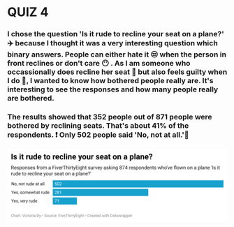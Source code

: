 # QUIZ 4 #

### I chose the question 'Is it rude to recline your seat on a plane?' :airplane: because I thought it was a very interesting question which binary answers. People can either hate it :unamused: when the person in front reclines or don't care :no_mouth: . As I am someone who occassionally does recline her seat :see_no_evil: but also feels guilty when I do :grimacing:, I wanted to know how bothered people really are. It's interesting to see the responses and how many people really are bothered.

### The results showed that 352 people out of 871 people were bothered by reclining seats. That's about 41% of the respondents. :exclamation: Only 502 people said 'No, not at all.':star2:

![This is the chart](9inr2-is-it-rude-to-recline-your-seat-on-a-plane--2.png)
